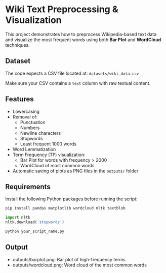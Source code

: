 # Wiki Text Preprocessing & Visualization

This project demonstrates how to preprocess Wikipedia-based text data and visualize the most frequent words using both **Bar Plot** and **WordCloud** techniques.

##  Dataset

The code expects a CSV file located at:
``datasets/wiki_data.csv``

Make sure your CSV contains a `text` column with raw textual content.

##  Features

- Lowercasing
- Removal of:
  - Punctuation
  - Numbers
  - Newline characters
  - Stopwords
  - Least frequent 1000 words
- Word Lemmatization
- Term Frequency (TF) visualization:
  - Bar Plot for words with frequency > 2000
  - WordCloud of most common words
- Automatic saving of plots as PNG files in the `outputs/` folder

##  Requirements

Install the following Python packages before running the script:

```bash
pip install pandas matplotlib wordcloud nltk textblob
```

```python
import nltk
nltk.download('stopwords')
```
```bash
python your_script_name.py
```

##  Output

- outputs/barplot.png: Bar plot of high-frequency terms
- outputs/wordcloud.png: Word cloud of the most common words









